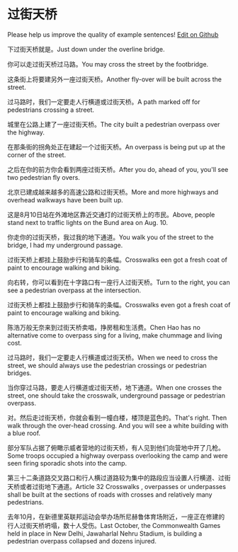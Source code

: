 # 过街天桥

Please help us improve the quality of example sentences! [Edit on Github](https://github.com/jiyushe/jiyu-example-sentence-source/blob/main/chinese/guojietianqiao.md)

<p><span class="chinese">下过街天桥就是。</span><span class="english">Just down under the overline bridge.</span></p>

<p><span class="chinese">你可以走过街天桥过马路。</span><span class="english">You may cross the street by the footbridge.</span></p>

<p><span class="chinese">这条街上将要建另外一座过街天桥。</span><span class="english">Another fly-over will be built across the street.</span></p>

<p><span class="chinese">过马路时，我们一定要走人行横道或过街天桥。</span><span class="english">A path marked off for pedestrians crossing a street.</span></p>

<p><span class="chinese">城里在公路上建了一座过街天桥。</span><span class="english">The city built a pedestrian overpass over the highway.</span></p>

<p><span class="chinese">在那条街的拐角处正在建起一个过街天桥。</span><span class="english">An overpass is being put up at the corner of the street.</span></p>

<p><span class="chinese">之后在你的前方你会看到两座过街天桥。</span><span class="english">After you do, ahead of you, you'll see two pedestrian fly overs.</span></p>

<p><span class="chinese">北京已建成越来越多的高速公路和过街天桥。</span><span class="english">More and more highways and overhead walkways have been built up.</span></p>

<p><span class="chinese">这是8月10日站在外滩地区靠近交通灯的过街天桥上的市民。</span><span class="english">Above, people stand next to traffic lights on the Bund area on Aug. 10.</span></p>

<p><span class="chinese">你走你的过街天桥，我过我的地下通道。</span><span class="english">You walk you of the street to the bridge, I had my underground passage.</span></p>

<p><span class="chinese">过街天桥上都挂上鼓励步行和骑车的条幅。</span><span class="english">Crosswalks een got a fresh coat of paint to encourage walking and biking.</span></p>

<p><span class="chinese">向右转，你可以看到在十字路口有一座行人过街天桥。</span><span class="english">Turn to the right, you can see a pedestrian overpass at the intersection.</span></p>

<p><span class="chinese">过街天桥上都挂上鼓励步行和骑车的条幅。</span><span class="english">Crosswalks even got a fresh coat of paint to encourage walking and biking.</span></p>

<p><span class="chinese">陈浩万般无奈来到过街天桥卖唱，挣房租和生活费。</span><span class="english">Chen Hao has no alternative come to overpass sing for a living, make chummage and living cost.</span></p>

<p><span class="chinese">过马路时，我们一定要走人行横道或过街天桥。</span><span class="english">When we need to cross the street, we should always use the pedestrian crossings or pedestrian bridges.</span></p>

<p><span class="chinese">当你穿过马路，要走人行横道或过街天桥，地下通道。</span><span class="english">When one crosses the street, one should take the crosswalk, underground passage or pedestrian overpass.</span></p>

<p><span class="chinese">对。然后走过街天桥，你就会看到一幢白楼，楼顶是蓝色的。</span><span class="english">That's right. Then walk through the over-head crossing. And you will see a white building with a blue roof.</span></p>

<p><span class="chinese">部分军队占据了俯瞰示威者营地的过街天桥，有人见到他们向营地中开了几枪。</span><span class="english">Some troops occupied a highway overpass overlooking the camp and were seen firing sporadic shots into the camp.</span></p>

<p><span class="chinese">第三十二条道路交叉路口和行人横过道路较为集中的路段应当设置人行横道、过街天桥或者过街地下通道。</span><span class="english">Article 32 Crosswalks , overpasses or underpasses shall be built at the sections of roads with crosses and relatively many pedestrians.</span></p>

<p><span class="chinese">去年10月，在新德里英联邦运动会举办场所尼赫鲁体育场附近，一座正在修建的行人过街天桥坍塌，数十人受伤。</span><span class="english">Last October, the Commonwealth Games held in place in New Delhi, Jawaharlal Nehru Stadium, is building a pedestrian overpass collapsed and dozens injured.</span></p>

